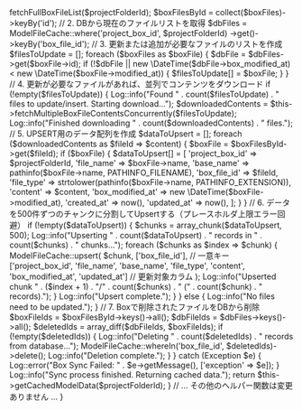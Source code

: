 <?php

namespace App\Models;

use App\Models\ModelFileCache;
use Illuminate\Database\Eloquent\Model;
use Illuminate\Support\Facades\DB;
use Illuminate\Support\Facades\Log;
use GuzzleHttp\Client;
use GuzzleHttp\Pool;
use GuzzleHttp\Psr7\Request as GuzzleRequest;
use GuzzleHttp\HandlerStack;
use GuzzleHttp\Middleware;
use GuzzleHttp\Psr7\Response;
use Exception;

class DLDHWDataImportModel extends Model
{
    /**
     * **【最終修正版】プレースホルダ上限と文字化け対策**
     */
    public function syncAndGetModelData($projectFolderId)
    {
        // PHPの内部エンコーディングをUTF-8に設定（文字化け対策）
        mb_internal_encoding('UTF-8');
        // 多数のファイルをダウンロードするため、実行時間制限を無効化
        set_time_limit(0); 

        Log::info("Starting sync process for project: {$projectFolderId}");

        try {
            // 1. Boxから最新のファイルリストを取得
            $boxFiles = $this->fetchFullBoxFileList($projectFolderId);
            $boxFilesById = collect($boxFiles)->keyBy('id');

            // 2. DBから現在のファイルリストを取得
            $dbFiles = ModelFileCache::where('project_box_id', $projectFolderId)
                         ->get()->keyBy('box_file_id');
            
            // 3. 更新または追加が必要なファイルのリストを作成
            $filesToUpdate = [];
            foreach ($boxFiles as $boxFile) {
                $dbFile = $dbFiles->get($boxFile->id);
                if (!$dbFile || new \DateTime($dbFile->box_modified_at) < new \DateTime($boxFile->modified_at)) {
                    $filesToUpdate[] = $boxFile;
                }
            }
            
            // 4. 更新が必要なファイルがあれば、並列でコンテンツをダウンロード
            if (!empty($filesToUpdate)) {
                Log::info("Found " . count($filesToUpdate) . " files to update/insert. Starting download...");
                $downloadedContents = $this->fetchMultipleBoxFileContentsConcurrently($filesToUpdate);
                Log::info("Finished downloading " . count($downloadedContents) . " files.");

                // 5. UPSERT用のデータ配列を作成
                $dataToUpsert = [];
                foreach ($downloadedContents as $fileId => $content) {
                    $boxFile = $boxFilesById->get($fileId);
                    if ($boxFile) {
                        $dataToUpsert[] = [
                            'project_box_id' => $projectFolderId,
                            'file_name' => $boxFile->name,
                            'base_name' => pathinfo($boxFile->name, PATHINFO_FILENAME),
                            'box_file_id' => $fileId,
                            'file_type' => strtolower(pathinfo($boxFile->name, PATHINFO_EXTENSION)),
                            'content' => $content,
                            'box_modified_at' => new \DateTime($boxFile->modified_at),
                            'created_at' => now(),
                            'updated_at' => now(),
                        ];
                    }
                }
                
                // 6. データを500件ずつのチャンクに分割してUpsertする（プレースホルダ上限エラー回避）
                if (!empty($dataToUpsert)) {
                    $chunks = array_chunk($dataToUpsert, 500); 

                    Log::info("Upserting " . count($dataToUpsert) . " records in " . count($chunks) . " chunks...");
                    foreach ($chunks as $index => $chunk) {
                        ModelFileCache::upsert(
                            $chunk,
                            ['box_file_id'], // 一意キー
                            ['project_box_id', 'file_name', 'base_name', 'file_type', 'content', 'box_modified_at', 'updated_at'] // 更新対象カラム
                        );
                        Log::info("Upserted chunk " . ($index + 1) . "/" . count($chunks) . " (" . count($chunk) . " records).");
                    }
                    Log::info("Upsert complete.");
                }
            } else {
                Log::info("No files need to be updated.");
            }
            
            // 7. Boxで削除されたファイルをDBから削除
            $boxFileIds = $boxFilesById->keys()->all();
            $dbFileIds = $dbFiles->keys()->all();
            $deletedIds = array_diff($dbFileIds, $boxFileIds);
            if (!empty($deletedIds)) {
                Log::info("Deleting " . count($deletedIds) . " records from database...");
                ModelFileCache::whereIn('box_file_id', $deletedIds)->delete();
                Log::info("Deletion complete.");
            }

        } catch (Exception $e) {
            Log::error("Box Sync Failed: " . $e->getMessage(), ['exception' => $e]);
        }
        
        Log::info("Sync process finished. Returning cached data.");
        return $this->getCachedModelData($projectFolderId);
    }

    // ... その他のヘルパー関数は変更ありません ...
}
